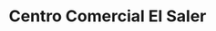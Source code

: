 ---
title: "Centro Comercial El Saler"
url: /valencia/centro-comercial-el-saler/
shop: Einkaufszentrum
---